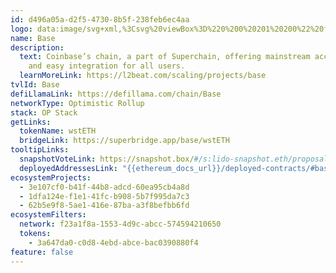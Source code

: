 ```yaml
---
id: d496a05a-d2f5-4730-8b5f-238feb6ec4aa
logo: data:image/svg+xml,%3Csvg%20viewBox%3D%220%200%20201%20200%22%20fill%3D%22none%22%20xmlns%3D%22http%3A%2F%2Fwww.w3.org%2F2000%2Fsvg%22%3E%0A%3Cg%20filter%3D%22url(%23filter0_f_16862_13905)%22%3E%0A%3Cpath%20d%3D%22M110.242%20145C139.289%20145%20162.834%20121.497%20162.834%2092.5C162.834%2063.5032%20139.289%2040%20110.242%2040C82.6854%2040%2060.081%2061.1596%2057.834%2088.0858H127.348V96.9142H57.834C60.081%20123.84%2082.6854%20145%20110.242%20145Z%22%20fill%3D%22%231A3FF5%22%20fill-opacity%3D%220.4%22%2F%3E%0A%3C%2Fg%3E%0A%3Cpath%20d%3D%22M100.242%20152.5C129.289%20152.5%20152.834%20128.997%20152.834%20100C152.834%2071.0032%20129.289%2047.5%20100.242%2047.5C72.6854%2047.5%2050.081%2068.6596%2047.834%2095.5858H117.348V104.414H47.834C50.081%20131.34%2072.6854%20152.5%20100.242%20152.5Z%22%20fill%3D%22%231A3FF5%22%2F%3E%0A%3Cdefs%3E%0A%3Cfilter%20id%3D%22filter0_f_16862_13905%22%20x%3D%2247.834%22%20y%3D%2230%22%20width%3D%22125%22%20height%3D%22125%22%20filterUnits%3D%22userSpaceOnUse%22%20color-interpolation-filters%3D%22sRGB%22%3E%0A%3CfeFlood%20flood-opacity%3D%220%22%20result%3D%22BackgroundImageFix%22%2F%3E%0A%3CfeBlend%20mode%3D%22normal%22%20in%3D%22SourceGraphic%22%20in2%3D%22BackgroundImageFix%22%20result%3D%22shape%22%2F%3E%0A%3CfeGaussianBlur%20stdDeviation%3D%225%22%20result%3D%22effect1_foregroundBlur_16862_13905%22%2F%3E%0A%3C%2Ffilter%3E%0A%3C%2Fdefs%3E%0A%3C%2Fsvg%3E%0A
name: Base
description:
  text: Coinbase’s chain, a part of Superchain, offering mainstream accessibility
    and easy integration for all users.
  learnMoreLink: https://l2beat.com/scaling/projects/base
tvlId: Base
defiLlamaLink: https://defillama.com/chain/Base
networkType: Optimistic Rollup
stack: OP Stack
getLinks:
  tokenName: wstETH
  bridgeLink: https://superbridge.app/base/wstETH
tooltipLinks:
  snapshotVoteLink: https://snapshot.box/#/s:lido-snapshot.eth/proposal/0x8b35f64fffe67f67d4aeb2de2f3351404c54cd75a08277c035fa77065b6792f4
  deployedAddressesLink: "{{ethereum_docs_url}}/deployed-contracts/#base"
ecosystemProjects:
  - 3e107cf0-b41f-44b8-adcd-60ea95cb4a8d
  - 1dfa124e-f1e1-41fc-b908-5b7f995da7c3
  - 62b5e9f8-5ae1-416e-87ba-a3f8befbb6fd
ecosystemFilters:
  network: f23a1f8a-1553-4d9c-abcc-574594210650
  tokens:
    - 3a647da0-c0d8-4ebd-abce-bac0390880f4
feature: false
---
```

